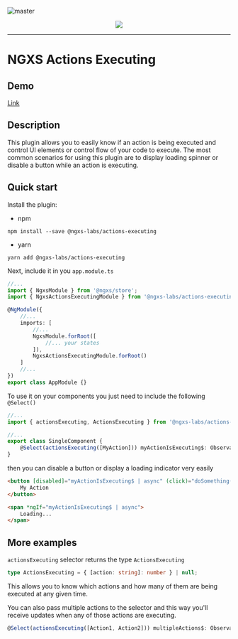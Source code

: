 ![master](https://github.com/ngxs-labs/actions-executing/workflows/main/badge.svg?branch=master)

<p align="center">
  <img src="https://raw.githubusercontent.com/ngxs-labs/emitter/master/docs/assets/logo.png">
</p>

---

# NGXS Actions Executing

## Demo

[Link](https://ngxs-labs-actions-executing.netlify.com/)

## Description

This plugin allows you to easily know if an action is being executed and control UI elements or control flow of your
code to execute. The most common scenarios for using this plugin are to display loading spinner or disable a button
while an action is executing.

## Quick start

Install the plugin:

-   npm

```console
npm install --save @ngxs-labs/actions-executing
```

-   yarn

```console
yarn add @ngxs-labs/actions-executing
```

Next, include it in you `app.module.ts`

```ts
//...
import { NgxsModule } from '@ngxs/store';
import { NgxsActionsExecutingModule } from '@ngxs-labs/actions-executing';

@NgModule({
    //...
    imports: [
        //...
        NgxsModule.forRoot([
            //... your states
        ]),
        NgxsActionsExecutingModule.forRoot()
    ]
    //...
})
export class AppModule {}
```

To use it on your components you just need to include the following `@Select()`

```ts
//...
import { actionsExecuting, ActionsExecuting } from '@ngxs-labs/actions-executing';

//...
export class SingleComponent {
    @Select(actionsExecuting([MyAction])) myActionIsExecuting$: Observable<ActionsExecuting>;
}
```

then you can disable a button or display a loading indicator very easily

```html
<button [disabled]="myActionIsExecuting$ | async" (click)="doSomething()">
    My Action
</button>

<span *ngIf="myActionIsExecuting$ | async">
    Loading...
</span>
```

## More examples

`actionsExecuting` selector returns the type `ActionsExecuting`

```ts
type ActionsExecuting = { [action: string]: number } | null;
```

This allows you to know which actions and how many of them are being executed at any given time.

You can also pass multiple actions to the selector and this way you'll receive updates when any of those actions are
executing.

```ts
@Select(actionsExecuting([Action1, Action2])) multipleActions$: Observable<ActionsExecuting>;
```
